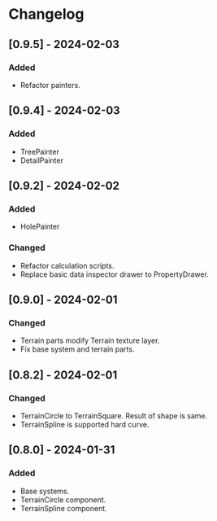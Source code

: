 # Changelog

## [0.9.5] - 2024-02-03
### Added
- Refactor painters.

## [0.9.4] - 2024-02-03
### Added
- TreePainter
- DetailPainter

## [0.9.2] - 2024-02-02
### Added
- HolePainter

### Changed
- Refactor calculation scripts.
- Replace basic data inspector drawer to PropertyDrawer.

## [0.9.0] - 2024-02-01
### Changed
- Terrain parts modify Terrain texture layer.
- Fix base system and terrain parts.

## [0.8.2] - 2024-02-01
### Changed
- TerrainCircle to TerrainSquare. Result of shape is same.
- TerrainSpline is supported hard curve.

## [0.8.0] - 2024-01-31
### Added
- Base systems.
- TerrainCircle component.
- TerrainSpline component.
